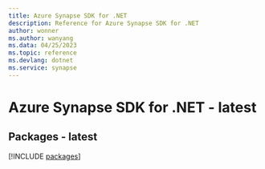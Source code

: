 ```yaml
---
title: Azure Synapse SDK for .NET
description: Reference for Azure Synapse SDK for .NET
author: wonner
ms.author: wanyang
ms.data: 04/25/2023
ms.topic: reference
ms.devlang: dotnet
ms.service: synapse
---
```

# Azure Synapse SDK for .NET - latest
## Packages - latest
[!INCLUDE [packages](synapse-index.md)]